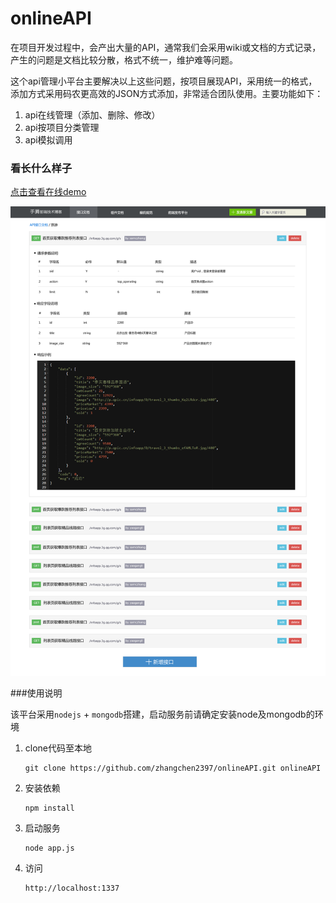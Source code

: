 onlineAPI
======

在项目开发过程中，会产出大量的API，通常我们会采用wiki或文档的方式记录，产生的问题是文档比较分散，格式不统一，维护难等问题。

这个api管理小平台主要解决以上这些问题，按项目展现API，采用统一的格式，添加方式采用码农更高效的JSON方式添加，非常适合团队使用。主要功能如下：

1. api在线管理（添加、删除、修改）
2. api按项目分类管理
3. api模拟调用

### 看长什么样子

[点击查看在线demo](http://api.kf0309.3g.qq.com)

![api demo](https://raw.githubusercontent.com/zhangchen2397/doc/master/zc/onlineAPI/API_list.fw.png)

###使用说明

该平台采用`nodejs` + `mongodb`搭建，启动服务前请确定安装node及mongodb的环境

1. clone代码至本地

    ```
    git clone https://github.com/zhangchen2397/onlineAPI.git onlineAPI
    ```

2. 安装依赖

    ```
    npm install
    ```

3. 启动服务

    ```
    node app.js
    ```

4. 访问

    ```
    http://localhost:1337
    ```

